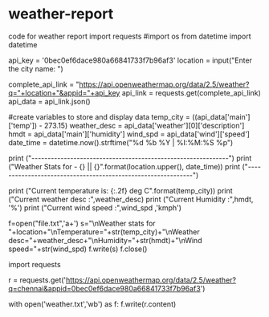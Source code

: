 # weather-report
code for weather report
import requests
#import os
from datetime import datetime

api_key = '0bec0ef6dace980a66841733f7b96af3'
location = input("Enter the city name: ")

complete_api_link = "https://api.openweathermap.org/data/2.5/weather?q="+location+"&appid="+api_key
api_link = requests.get(complete_api_link)
api_data = api_link.json()

#create variables to store and display data
temp_city = ((api_data['main']['temp']) - 273.15)
weather_desc = api_data['weather'][0]['description']
hmdt = api_data['main']['humidity']
wind_spd = api_data['wind']['speed']
date_time = datetime.now().strftime("%d %b %Y | %I:%M:%S %p")

print ("-------------------------------------------------------------")
print ("Weather Stats for - {} || {}".format(location.upper(), date_time))
print ("-------------------------------------------------------------")

print ("Current temperature is: {:.2f} deg C".format(temp_city))
print ("Current weather desc :",weather_desc)
print ("Current Humidity :",hmdt, '%')
print ("Current wind speed :",wind_spd ,'kmph')

f=open("file.txt",'a+')
s="\nWeather stats for "+location+"\nTemperature="+str(temp_city)+"\nWeather desc="+weather_desc+"\nHumidity="+str(hmdt)+"\nWind speed="+str(wind_spd)
f.write(s)
f.close()


import requests

r = requests.get('https://api.openweathermap.org/data/2.5/weather?q=chennai&appid=0bec0ef6dace980a66841733f7b96af3')

with open('weather.txt','wb') as f:
    f.write(r.content)
